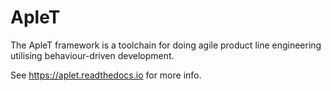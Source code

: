 # ApleT

The ApleT framework is a toolchain for doing agile product line engineering
utilising behaviour-driven development.

See https://aplet.readthedocs.io for more info.
